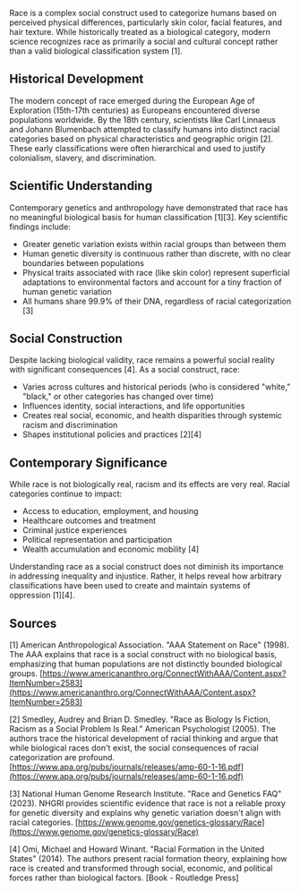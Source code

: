Race is a complex social construct used to categorize humans based on perceived physical differences, particularly skin color, facial features, and hair texture. While historically treated as a biological category, modern science recognizes race as primarily a social and cultural concept rather than a valid biological classification system [1].

## Historical Development

The modern concept of race emerged during the European Age of Exploration (15th-17th centuries) as Europeans encountered diverse populations worldwide. By the 18th century, scientists like Carl Linnaeus and Johann Blumenbach attempted to classify humans into distinct racial categories based on physical characteristics and geographic origin [2]. These early classifications were often hierarchical and used to justify colonialism, slavery, and discrimination.

## Scientific Understanding

Contemporary genetics and anthropology have demonstrated that race has no meaningful biological basis for human classification [1][3]. Key scientific findings include:

- Greater genetic variation exists within racial groups than between them
- Human genetic diversity is continuous rather than discrete, with no clear boundaries between populations
- Physical traits associated with race (like skin color) represent superficial adaptations to environmental factors and account for a tiny fraction of human genetic variation
- All humans share 99.9% of their DNA, regardless of racial categorization [3]

## Social Construction

Despite lacking biological validity, race remains a powerful social reality with significant consequences [4]. As a social construct, race:

- Varies across cultures and historical periods (who is considered "white," "black," or other categories has changed over time)
- Influences identity, social interactions, and life opportunities
- Creates real social, economic, and health disparities through systemic racism and discrimination
- Shapes institutional policies and practices [2][4]

## Contemporary Significance

While race is not biologically real, racism and its effects are very real. Racial categories continue to impact:

- Access to education, employment, and housing
- Healthcare outcomes and treatment
- Criminal justice experiences
- Political representation and participation
- Wealth accumulation and economic mobility [4]

Understanding race as a social construct does not diminish its importance in addressing inequality and injustice. Rather, it helps reveal how arbitrary classifications have been used to create and maintain systems of oppression [1][4].

## Sources

[1] American Anthropological Association. "AAA Statement on Race" (1998). The AAA explains that race is a social construct with no biological basis, emphasizing that human populations are not distinctly bounded biological groups. [https://www.americananthro.org/ConnectWithAAA/Content.aspx?ItemNumber=2583](https://www.americananthro.org/ConnectWithAAA/Content.aspx?ItemNumber=2583)

[2] Smedley, Audrey and Brian D. Smedley. "Race as Biology Is Fiction, Racism as a Social Problem Is Real." American Psychologist (2005). The authors trace the historical development of racial thinking and argue that while biological races don't exist, the social consequences of racial categorization are profound. [https://www.apa.org/pubs/journals/releases/amp-60-1-16.pdf](https://www.apa.org/pubs/journals/releases/amp-60-1-16.pdf)

[3] National Human Genome Research Institute. "Race and Genetics FAQ" (2023). NHGRI provides scientific evidence that race is not a reliable proxy for genetic diversity and explains why genetic variation doesn't align with racial categories. [https://www.genome.gov/genetics-glossary/Race](https://www.genome.gov/genetics-glossary/Race)

[4] Omi, Michael and Howard Winant. "Racial Formation in the United States" (2014). The authors present racial formation theory, explaining how race is created and transformed through social, economic, and political forces rather than biological factors. [Book - Routledge Press]